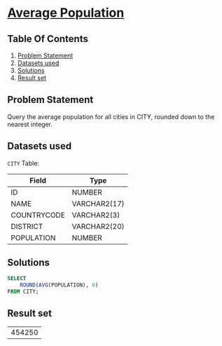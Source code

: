 # [Average Population](https://www.hackerrank.com/challenges/average-population/)

## Table Of Contents
1. [Problem Statement]()
2. [Datasets used]()
3. [Solutions]()
4. [Result set]()

## Problem Statement

Query the average population for all cities in CITY, rounded down to the nearest integer.

## Datasets used

```CITY``` Table:

| Field       | Type         |
| ----------- | ------------ |
| ID          | NUMBER       |
| NAME        | VARCHAR2(17) |
| COUNTRYCODE | VARCHAR2(3)  |
| DISTRICT    | VARCHAR2(20) |
| POPULATION  | NUMBER       |

## Solutions

```sql
SELECT 
    ROUND(AVG(POPULATION), 0)
FROM CITY;
```

## Result set

|        |
| ------ |
| 454250 |